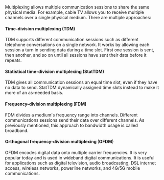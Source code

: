 Multiplexing allows multiple communication sessions to share the same physical media. For example, cable TV allows you to receive multiple channels over a single physical medium. There are multiple approaches:

#### Time-division multiplexing (TDM)
TDM supports different communication sessions such as different telephone conversations on a single network. It works by allowing each session a turn in sending data during a time slot. First one session is sent, then another, and so on until all sessions have sent their data before it repeats.

#### Statistical time-division multiplexing (StatTDM)
TDM gives all communication sessions an equal time slot, even if they have no data to send. StatTDM dynamically assigned time slots instead to make it more of an as-needed basis.

#### Frequency-division multiplexing (FDM)
FDM divides a medium's frequency range into channels. Different communications sessions send their data over different channels. As previously mentioned, this approach to bandwidth usage is called broadband.

#### Orthogonal frequency-division multiplexing (OFDM)
OFDM encodes digital data onto multiple carrier frequencies. It is very popular today and is used in wideband digital communications. It is useful for applications such as digital television, audio broadcasting, DSL internet access, wireless networks, powerline networks, and 4G/5G mobile communications.